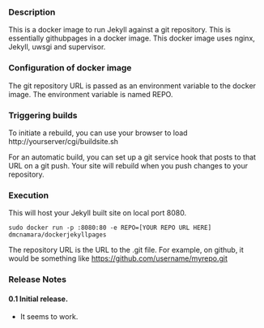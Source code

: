 ### Description
This is a docker image to run Jekyll against a git repository. This is essentially githubpages in a docker image. This docker image uses nginx, Jekyll, uwsgi and supervisor.

### Configuration of docker image
The git repository URL is passed as an environment variable to the docker image. The environment variable is named REPO.

### Triggering builds
To initiate a rebuild, you can use your browser to load http://yourserver/cgi/buildsite.sh

For an automatic build, you can set up a git service hook that posts to that URL on a git push. Your site will rebuild when you push changes to your repository.


### Execution
This will host your Jekyll built site on local port 8080.
```
sudo docker run -p :8080:80 -e REPO=[YOUR REPO URL HERE] dmcnamara/dockerjekyllpages
```

The repository URL is the URL to the .git file. For example, on github, it would be something like https://github.com/username/myrepo.git

### Release Notes

#### 0.1 Initial release.
* It seems to work.
